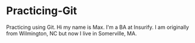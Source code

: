 # Practicing-Git
Practicing using Git.
Hi my name is Max. I'm a BA at Insurify.
I am originally from Wilmington, NC but now I live in Somerville, MA.